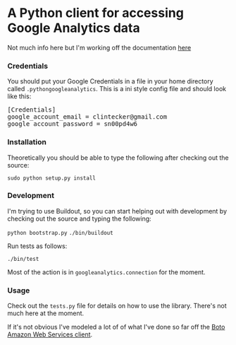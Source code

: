 A Python client for accessing Google Analytics data
===================================================

Not much info here but I'm working off the documentation [here](http://code.google.com/apis/analytics/docs/gdata/gdataDeveloperGuide.html)

### Credentials ###

You should put your Google Credentials in a file in your home directory called `.pythongoogleanalytics`. This is a ini style config file and should look like this:

<pre>
[Credentials]
google_account_email = clintecker@gmail.com
google_account_password = sn00pd4w6
</pre>

### Installation ###

Theoretically you should be able to type the following after checking out the source:

`sudo python setup.py install`

### Development ###

I'm trying to use Buildout, so you can start helping out with development by checking out the source and typing the following:

`python bootstrap.py`
`./bin/buildout`

Run tests as follows:

`./bin/test`

Most of the action is in `googleanalytics.connection` for the moment.

### Usage ###

Check out the `tests.py` file for details on how to use the library.  There's not much here at the moment.

If it's not obvious I've modeled a lot of of what I've done so far off the [Boto Amazon Web Services client](http://code.google.com/p/boto/).